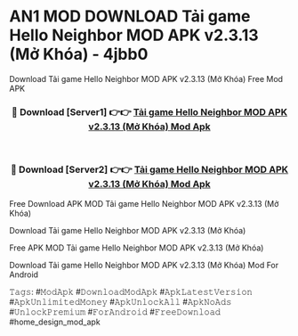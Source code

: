 # AN1 MOD DOWNLOAD Tải game Hello Neighbor MOD APK v2.3.13 (Mở Khóa) - 4jbb0
Download Tải game Hello Neighbor MOD APK v2.3.13 (Mở Khóa) Free Mod APK

<div align="center">
<h3>🔴 Download [Server1] 👉👉 <a href="https://apk-comot.site?title=Tải_game_Hello_Neighbor_MOD_APK_v2.3.13_(Mở_Khóa)">Tải game Hello Neighbor MOD APK v2.3.13 (Mở Khóa) Mod Apk</a></h3><br>

<h3>🔴 Download [Server2] 👉👉 <a href="https://apk-comot.site?title=Tải_game_Hello_Neighbor_MOD_APK_v2.3.13_(Mở_Khóa)">Tải game Hello Neighbor MOD APK v2.3.13 (Mở Khóa) Mod Apk</a></h3>
</div>


Free Download APK MOD Tải game Hello Neighbor MOD APK v2.3.13 (Mở Khóa)

Download Tải game Hello Neighbor MOD APK v2.3.13 (Mở Khóa) 

Free APK MOD Tải game Hello Neighbor MOD APK v2.3.13 (Mở Khóa) 

Download Tải game Hello Neighbor MOD APK v2.3.13 (Mở Khóa) Mod For Android

𝚃𝚊𝚐𝚜: #𝙼𝚘𝚍𝙰𝚙𝚔 #𝙳𝚘𝚠𝚗𝚕𝚘𝚊𝚍𝙼𝚘𝚍𝙰𝚙𝚔 #𝙰𝚙𝚔𝙻𝚊𝚝𝚎𝚜𝚝𝚅𝚎𝚛𝚜𝚒𝚘𝚗 #𝙰𝚙𝚔𝚄𝚗𝚕𝚒𝚖𝚒𝚝𝚎𝚍𝙼𝚘𝚗𝚎𝚢 #𝙰𝚙𝚔𝚄𝚗𝚕𝚘𝚌𝚔𝙰𝚕𝚕 #𝙰𝚙𝚔𝙽𝚘𝙰𝚍𝚜 #𝚄𝚗𝚕𝚘𝚌𝚔𝙿𝚛𝚎𝚖𝚒𝚞𝚖 #𝙵𝚘𝚛𝙰𝚗𝚍𝚛𝚘𝚒𝚍 #𝙵𝚛𝚎𝚎𝙳𝚘𝚠𝚗𝚕𝚘𝚊𝚍 #home_design_mod_apk